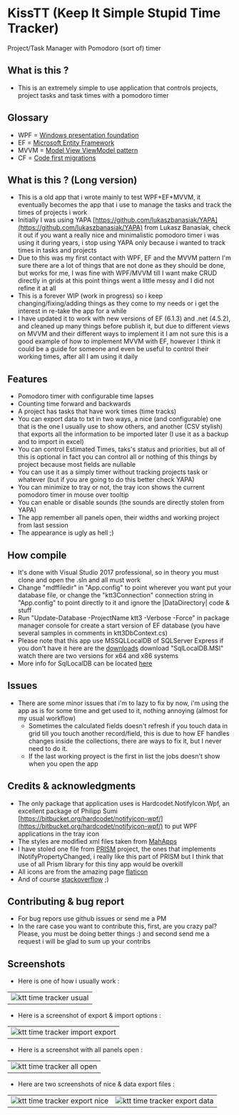 # KissTT (Keep It Simple Stupid Time Tracker)
Project/Task Manager with Pomodoro (sort of) timer

## What is this ?
* This is an extremely simple to use application that controls projects, project tasks and task times with a pomodoro timer

## Glossary 
* WPF = [Windows presentation foundation](https://en.wikipedia.org/wiki/Windows_Presentation_Foundation)
* EF = [Microsoft Entity Framework](https://msdn.microsoft.com/en-us/library/aa937723(v=vs.113).aspx)
* MVVM = [Model View ViewModel pattern](https://en.wikipedia.org/wiki/Model%E2%80%93view%E2%80%93viewmodel)
* CF = [Code first migrations](https://docs.microsoft.com/en-us/aspnet/mvc/overview/getting-started/getting-started-with-ef-using-mvc/creating-an-entity-framework-data-model-for-an-asp-net-mvc-application)

## What is this ? (Long version)
* This is a old app that i wrote mainly to test WPF+EF+MVVM, it eventually becomes the app that i use to manage the tasks and track the times of projects i work
* Initially I was using YAPA [https://github.com/lukaszbanasiak/YAPA](https://github.com/lukaszbanasiak/YAPA) from Lukasz Banasiak, check it out if you want a really nice and minimalistic pomodoro timer i was using it during years, i stop using YAPA only because i wanted to track times in tasks and projects
* Due to this was my first contact with WPF, EF and the MVVM pattern I'm sure there are a lot of things that are not done as they should be done, but works for me, I was fine with WPF/MVVM till I want make CRUD directly in grids at this point things went a little messy and I did not refine it at all
* This is a forever WIP (work in progress) so i keep changing/fixing/adding things as they come to my needs or i get the interest in re-take the app for a while
* I have updated it to work with new versions of EF (6.1.3) and .net (4.5.2), and cleaned up many things before publish it, but due to different views on MVVM and their different ways to implement it I am not sure this is a good example of how to implement MVVM with EF, however I think it could be a guide for someone and even be useful to control their working times, after all I am using it daily

## Features
* Pomodoro timer with configurable time lapses
* Counting time forward and backwards
* A project has <n> tasks that have <n> work times (time tracks)
* You can export data to txt in two ways, a nice (and configurable) one that is the one I usually use to show others, and another (CSV stylish) that exports all the information to be imported later (I use it as a backup and to import in excel)
* You can control Estimated Times, taks's status and priorities, but all of this is optional in fact you can control all or nothing of this things by project because most fields are nullable
* You can use it as a simply timer without tracking projects task or whatever (but if you are going to do this better check YAPA)
* You can minimize to tray or not, the tray icon shows the current pomodoro timer in mouse over tooltip
* You can enable or disable sounds (the sounds are directly stolen from YAPA)
* The app remember all panels open, their widths and working project from last session
* The appearance is ugly as hell ;) 

## How compile
* It's done with Visual Studio 2017 professional, so in theory you must clone and open the .sln and all must work
* Change "mdffiledir" in "App.config" to point wherever you want put your database file, or change the "ktt3Connection" connection string in "App.config" to point directly to it and ignore the |DataDirectory| code & stuff
* Run "Update-Database -ProjectName ktt3 -Verbose -Force" in package manager console for create a start version of EF database (you have several samples in comments in ktt3DbContext.cs)
* Please note that this app use MSSQLLocalDB of SQLServer Express if you don't have it here are the [downloads](https://www.microsoft.com/en-us/download/details.aspx?id=29062) download "SqlLocalDB.MSI" watch there are two versions for x64 and x86 systems
* More info for SqlLocalDB can be located [here](https://docs.microsoft.com/en-us/sql/database-engine/configure-windows/sql-server-2016-express-localdb)

## Issues
* There are some minor issues that i'm to lazy to fix by now, i'm using the app as is for some time and get used to it, nothing annoying (almost for my usual workflow)
  - Sometimes the calculated fields doesn't refresh if you touch data in grid till you touch another record/field, this is due to how EF handles changes inside the collections, there are ways to fix it, but I never need to do it.
  - If the last working proyect is the first in list the jobs doesn't show when you open the app

## Credits & acknowledgments
* The only package that application uses is Hardcodet.NotifyIcon.Wpf, an excellent package of Philipp Sumi [https://bitbucket.org/hardcodet/notifyicon-wpf/](https://bitbucket.org/hardcodet/notifyicon-wpf/) to put WPF applications in the tray icon
* The styles are modified xml files taken from [MahApps](https://github.com/MahApps/MahApps.Metro)
* I have stoled one file from [PRISM](https://msdn.microsoft.com/en-us/library/ff648465.aspx) project, the ones that implements INotifyPropertyChanged, i really like this part of PRISM but I think that use of all Prism library for this tiny app would be overkill
* All icons are from the amazing page [flaticon](http://www.flaticon.com/)
* And of course [stackoverflow](https://stackoverflow.com/) ;)

## Contributing & bug report
* For bug repors use github issues or send me a PM
* In the rare case you want to contribute this, first, are you crazy pal? Please, you must be doing better things :) and second send me a request i will be glad to sum up your contribs
 
## Screenshots
* Here is one of how i usually work :

<table>
    <tr>
        <td>
            <img alt="ktt time tracker usual" src="docs/screenshots/ktt-01.png">
        </td>
    </tr>
</table>

* Here is a screenshot of export & import options :

<table>
    <tr>
        <td>
            <img alt="ktt time tracker import export" src="docs/screenshots/ktt-02.png">
        </td>
    </tr>
</table>


* Here is a screenshot with all panels open :

<table>
    <tr>
        <td>
            <img alt="ktt time tracker all open" src="docs/screenshots/ktt-03.png">
        </td>
    </tr>
</table>


* Here are two screenshots of nice & data export files :

<table>
    <tr>
        <td>
            <img alt="ktt time tracker export nice" src="docs/screenshots/ktt-04.png">
        </td>
        <td>
            <img alt="ktt time tracker export data" src="docs/screenshots/ktt-05.png">
        </td>
    </tr>
</table>

